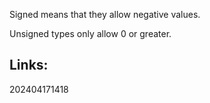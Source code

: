 
Signed means that they allow negative values. 

Unsigned types only allow 0 or greater.

## Links:



202404171418